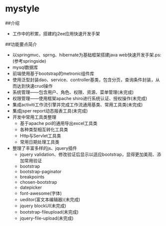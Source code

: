 mystyle
=======

##介绍
* 工作中的积累，搭建的j2ee应用快速开发手架

##功能要点简介

* 以springmvc、sprng、hibernate为基础框架搭建java web快速开发手架.ps:(参考springside)
* mysql数据库
* 前端使用基于bootstrap的metronic组件库
* 使用泛型封装dao、service、controller基类，包含分页，查询条件封装，从而达到快速crud操作
* 系统管理——包含用户、角色、权限、资源、菜单管理(未完成)
* 权限管理——使用框架apache shiro进行系统认证、授权操作(未完成)
* 集成activiti工作流引擎并完成工作流通用基类、常用工具类(未完成)
* 集成jsper report动态报表工具(未完成)
* 开发中常用工具类整理
	* 基于apache poi的通用导出excel工具类
	* 各种类型相互转化工具类
	* Http与Servlet工具类
	* 常用日期处理工具类
* 整理了丰富多样的js、jquery插件
	* jquery validation、修改验证后显示以适应bootstrap，显得更加美观、添加常用验证
	* bootstrap
	* bootstrap-paginator
	* breakpoints
	* chosen-bootstrap
	* datepicker
	* font-awesome(字体)
	* ueditor(富文本编辑器)(未完成)
	* jquery blockUI(未完成)
	* bootstrap-fileupload(未完成)
	* jquery-file-upload(未完成)
